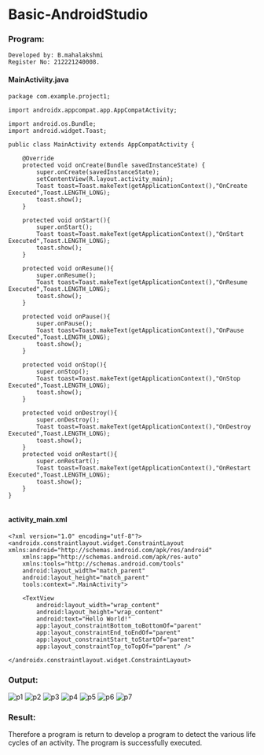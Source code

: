# Basic-AndroidStudio
### Program:
```
Developed by: B.mahalakshmi
Register No: 212221240008.
```
#### MainActiviity.java
```
package com.example.project1;

import androidx.appcompat.app.AppCompatActivity;

import android.os.Bundle;
import android.widget.Toast;

public class MainActivity extends AppCompatActivity {

    @Override
    protected void onCreate(Bundle savedInstanceState) {
        super.onCreate(savedInstanceState);
        setContentView(R.layout.activity_main);
        Toast toast=Toast.makeText(getApplicationContext(),"OnCreate Executed",Toast.LENGTH_LONG);
        toast.show();
    }

    protected void onStart(){
        super.onStart();
        Toast toast=Toast.makeText(getApplicationContext(),"OnStart Executed",Toast.LENGTH_LONG);
        toast.show();
    }

    protected void onResume(){
        super.onResume();
        Toast toast=Toast.makeText(getApplicationContext(),"OnResume Executed",Toast.LENGTH_LONG);
        toast.show();
    }

    protected void onPause(){
        super.onPause();
        Toast toast=Toast.makeText(getApplicationContext(),"OnPause Executed",Toast.LENGTH_LONG);
        toast.show();
    }

    protected void onStop(){
        super.onStop();
        Toast toast=Toast.makeText(getApplicationContext(),"OnStop Executed",Toast.LENGTH_LONG);
        toast.show();
    }

    protected void onDestroy(){
        super.onDestroy();
        Toast toast=Toast.makeText(getApplicationContext(),"OnDestroy Executed",Toast.LENGTH_LONG);
        toast.show();
    }
    protected void onRestart(){
        super.onRestart();
        Toast toast=Toast.makeText(getApplicationContext(),"OnRestart Executed",Toast.LENGTH_LONG);
        toast.show();
    }
}


```
#### activity_main.xml
```
<?xml version="1.0" encoding="utf-8"?>
<androidx.constraintlayout.widget.ConstraintLayout xmlns:android="http://schemas.android.com/apk/res/android"
    xmlns:app="http://schemas.android.com/apk/res-auto"
    xmlns:tools="http://schemas.android.com/tools"
    android:layout_width="match_parent"
    android:layout_height="match_parent"
    tools:context=".MainActivity">

    <TextView
        android:layout_width="wrap_content"
        android:layout_height="wrap_content"
        android:text="Hello World!"
        app:layout_constraintBottom_toBottomOf="parent"
        app:layout_constraintEnd_toEndOf="parent"
        app:layout_constraintStart_toStartOf="parent"
        app:layout_constraintTop_toTopOf="parent" />

</androidx.constraintlayout.widget.ConstraintLayout>
```
### Output:
![p1](https://user-images.githubusercontent.com/94883876/190643858-3d4b2a0a-a259-44f0-9b03-a7135f0fd035.jpg)
![p2](https://user-images.githubusercontent.com/94883876/190643878-af59d916-5c34-4709-8146-67c29cdaab1b.jpg)
![p3](https://user-images.githubusercontent.com/94883876/190643929-f6fd23f1-3335-4a88-ad12-b3fb60ba3ae6.jpg)
![p4](https://user-images.githubusercontent.com/94883876/190643947-b34eb5bf-4b3d-431b-bf72-5fac8c78230d.jpg)
![p5](https://user-images.githubusercontent.com/94883876/190643962-6e27b61e-1592-488b-b740-92fa86692835.jpg)
![p6](https://user-images.githubusercontent.com/94883876/190643981-77686250-9a9e-4eb2-8b31-30a7c4352df2.jpg)
![p7](https://user-images.githubusercontent.com/94883876/190644009-4c580282-89b4-429d-87cf-b6d41dfccf8c.jpg)


### Result:
Therefore a program is return to develop a program to detect the various life cycles of an activity. The program is successfully executed.
